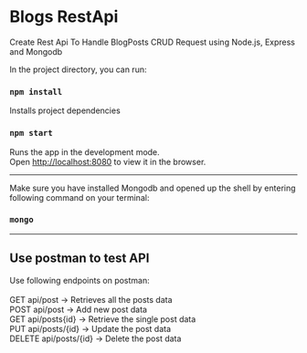 # Blogs RestApi

Create Rest Api To Handle BlogPosts CRUD Request using Node.js, Express and Mongodb

In the project directory, you can run:

### `npm install`

Installs project dependencies

### `npm start`

Runs the app in the development mode.<br />
Open [http://localhost:8080](http://localhost:8080) to view it in the browser.

<hr/>

Make sure you have installed Mongodb and opened up the shell by entering following command on your terminal:

### `mongo`

<hr/>

## Use postman to test API<br />

Use following endpoints on postman:<br /><br />
GET api/post → Retrieves all the posts data<br />
POST api/post → Add new post data <br />
GET api/posts{id} → Retrieve the single post data<br />
PUT api/posts/{id} → Update the post data<br />
DELETE api/posts/{id} → Delete the post data<br />
